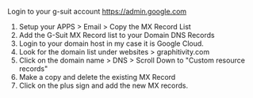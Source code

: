 Login to your g-suit account https://admin.google.com

1. Setup your APPS > Email > Copy the MX Record List
2. Add the G-Suit MX Record list to your Domain DNS Records
3. Login to your domain host in my case it is Google Cloud.
4. Look for the domain list under websites > graphitivity.com
5. Click on the domain name > DNS > Scroll Down to "Custom resource records"
6. Make a copy and delete the existing MX Record
7. Click on the plus sign and add the new MX records.
